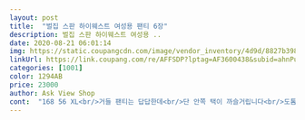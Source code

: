 ```yaml
---
layout: post 
title:  "벌집 스판 하이웨스트 여성용 팬티 6장" 
description: 벌집 스판 하이웨스트 여성용 ..
date: 2020-08-21 06:01:14 
img: https://static.coupangcdn.com/image/vendor_inventory/4d9d/8827b3986895d9998e0f790631533ecd361d11e9f84f73ecd132fe368dbc.jpg 
linkUrl: https://link.coupang.com/re/AFFSDP?lptag=AF3600438&subid=ahnPublicAsk&pageKey=1735772046&itemId=2954579960&vendorItemId=70944280766&traceid=V0-113-926b2b4701ac0b95 
categories: [1001] 
color: 1294AB 
price: 23000 
author: Ask View Shop 
cont:  "168 56 XL<br/>거들 팬티는 답답한데<br/>단 안쪽 택이 까슬거립니다<br/>도톰하고 넉넉하고 편해서 좋아요<br/>떼고입으니 문제는 없네요<br/>면이라 편해요<br/>바지는 하이웨스트 못입어도 팬티라도 입어보자 ㅋㅋ<br/>배도 배꼽 딱 밑에<br/>보기엔 큼지막한데ᆢ 잘맞네요<br/>상품 잘받았습니다 약간타이트하긴했는데  사진과 똑같아요.<br/> 잘입겠습니다<br/>손바닥만한 팬티보다 훨씬 편하고 좋은데<br/>잘눌러주네요<br/>" 
---
```

